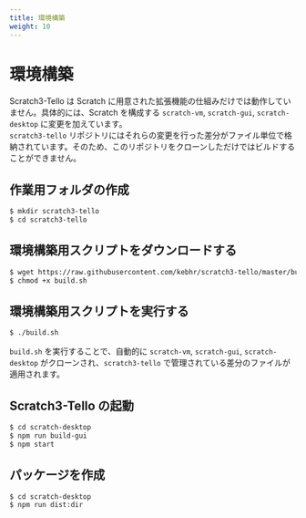 ```yaml
---
title: 環境構築
weight: 10
---
```


# 環境構築
Scratch3-Tello は Scratch に用意された拡張機能の仕組みだけでは動作していません。具体的には、Scratch を構成する `scratch-vm`, `scratch-gui`, `scratch-desktop` に変更を加えています。  
`scratch3-tello` リポジトリにはそれらの変更を行った差分がファイル単位で格納されています。そのため、このリポジトリをクローンしただけではビルドすることができません。

## 作業用フォルダの作成
```bash
$ mkdir scratch3-tello
$ cd scratch3-tello
```

## 環境構築用スクリプトをダウンロードする
```bash
$ wget https://raw.githubusercontent.com/kebhr/scratch3-tello/master/build.sh
$ chmod +x build.sh
```

## 環境構築用スクリプトを実行する
```bash
$ ./build.sh
```
`build.sh` を実行することで、自動的に `scratch-vm`, `scratch-gui`, `scratch-desktop` がクローンされ、`scratch3-tello` で管理されている差分のファイルが適用されます。

## Scratch3-Tello の起動
```bash
$ cd scratch-desktop
$ npm run build-gui
$ npm start
```

## パッケージを作成
```bash
$ cd scratch-desktop
$ npm run dist:dir
```